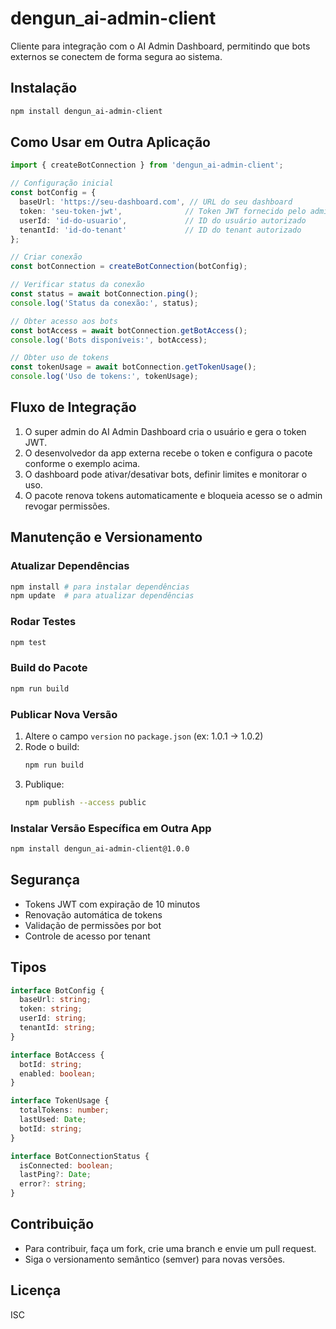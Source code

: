 # dengun_ai-admin-client

Cliente para integração com o AI Admin Dashboard, permitindo que bots externos se conectem de forma segura ao sistema.

## Instalação

```bash
npm install dengun_ai-admin-client
```

## Como Usar em Outra Aplicação

```typescript
import { createBotConnection } from 'dengun_ai-admin-client';

// Configuração inicial
const botConfig = {
  baseUrl: 'https://seu-dashboard.com', // URL do seu dashboard
  token: 'seu-token-jwt',              // Token JWT fornecido pelo admin
  userId: 'id-do-usuario',             // ID do usuário autorizado
  tenantId: 'id-do-tenant'             // ID do tenant autorizado
};

// Criar conexão
const botConnection = createBotConnection(botConfig);

// Verificar status da conexão
const status = await botConnection.ping();
console.log('Status da conexão:', status);

// Obter acesso aos bots
const botAccess = await botConnection.getBotAccess();
console.log('Bots disponíveis:', botAccess);

// Obter uso de tokens
const tokenUsage = await botConnection.getTokenUsage();
console.log('Uso de tokens:', tokenUsage);
```

## Fluxo de Integração
1. O super admin do AI Admin Dashboard cria o usuário e gera o token JWT.
2. O desenvolvedor da app externa recebe o token e configura o pacote conforme o exemplo acima.
3. O dashboard pode ativar/desativar bots, definir limites e monitorar o uso.
4. O pacote renova tokens automaticamente e bloqueia acesso se o admin revogar permissões.

## Manutenção e Versionamento

### Atualizar Dependências
```bash
npm install # para instalar dependências
npm update  # para atualizar dependências
```

### Rodar Testes
```bash
npm test
```

### Build do Pacote
```bash
npm run build
```

### Publicar Nova Versão
1. Altere o campo `version` no `package.json` (ex: 1.0.1 → 1.0.2)
2. Rode o build:
   ```bash
   npm run build
   ```
3. Publique:
   ```bash
   npm publish --access public
   ```

### Instalar Versão Específica em Outra App
```bash
npm install dengun_ai-admin-client@1.0.0
```

## Segurança
- Tokens JWT com expiração de 10 minutos
- Renovação automática de tokens
- Validação de permissões por bot
- Controle de acesso por tenant

## Tipos

```typescript
interface BotConfig {
  baseUrl: string;
  token: string;
  userId: string;
  tenantId: string;
}

interface BotAccess {
  botId: string;
  enabled: boolean;
}

interface TokenUsage {
  totalTokens: number;
  lastUsed: Date;
  botId: string;
}

interface BotConnectionStatus {
  isConnected: boolean;
  lastPing?: Date;
  error?: string;
}
```

## Contribuição
- Para contribuir, faça um fork, crie uma branch e envie um pull request.
- Siga o versionamento semântico (semver) para novas versões.

## Licença
ISC
